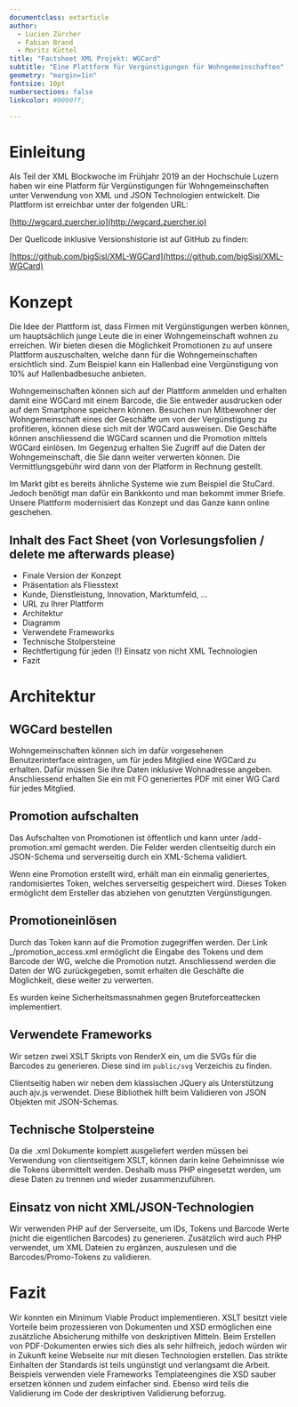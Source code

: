 ```yaml
---
documentclass: extarticle
author:
  - Lucien Zürcher
  - Fabian Brand
  - Moritz Küttel
title: "Factsheet XML Projekt: WGCard"
subtitle: "Eine Plattform für Vergünstigungen für Wohngemeinschaften"
geometry: "margin=1in"
fontsize: 10pt
numbersections: false
linkcolor: #0000ff;

---
```


# Einleitung

Als Teil der XML Blockwoche im Frühjahr 2019 an der Hochschule Luzern haben wir eine Platform für Vergünstigungen für Wohngemeinschaften unter Verwendung von XML und JSON Technologien entwickelt. Die Plattform ist erreichbar unter der folgenden URL:

[http://wgcard.zuercher.io](http://wgcard.zuercher.io)

Der Quellcode inklusive Versionshistorie ist auf GitHub zu finden:

[https://github.com/bigSisl/XML-WGCard](https://github.com/bigSisl/XML-WGCard)

# Konzept

Die Idee der Plattform ist, dass Firmen mit Vergünstigungen werben
können, um hauptsächlich junge Leute die in einer Wohngemeinschaft
wohnen zu erreichen. Wir bieten diesen die Möglichkeit Promotionen zu auf
unsere Plattform auszuschalten, welche dann für die Wohngemeinschaften
ersichtlich sind. Zum Beispiel kann ein Hallenbad eine
Vergünstigung von 10% auf Hallenbadbesuche anbieten.

Wohngemeinschaften können sich auf der Plattform anmelden und erhalten
damit eine WGCard mit einem Barcode, die Sie entweder ausdrucken
oder auf dem Smartphone speichern können. Besuchen nun Mitbewohner
der Wohngemeinschaft eines der Geschäfte um von der Vergünstigung zu
profitieren, können diese sich mit der WGCard ausweisen. Die Geschäfte
können anschliessend die WGCard scannen und die Promotion mittels WGCard
einlösen. Im Gegenzug erhalten Sie Zugriff auf die Daten der
Wohngemeinschaft, die Sie dann weiter verwerten können.
Die Vermittlungsgebühr wird dann von der Platform in Rechnung gestellt.

Im Markt gibt es bereits ähnliche Systeme wie zum Beispiel die
StuCard. Jedoch benötigt man dafür ein Bankkonto und man bekommt immer
Briefe. Unsere Plattform modernisiert das Konzept und das Ganze kann
online geschehen.

## Inhalt des Fact Sheet (von Vorlesungsfolien / delete me afterwards please)
 * Finale Version der Konzept
 * Präsentation als Fliesstext
 * Kunde, Dienstleistung, Innovation, Marktumfeld, ...
 * URL zu Ihrer Plattform
 * Architektur
 * Diagramm
 * Verwendete Frameworks
 * Technische Stolpersteine
 * Rechtfertigung für jeden (!) Einsatz von nicht XML Technologien
 * Fazit

# Architektur

## WGCard bestellen

Wohngemeinschaften können sich im dafür vorgesehenen Benutzerinterface eintragen, um für jedes Mitglied eine WGCard zu erhalten.
Dafür müssen Sie ihre Daten inklusive Wohnadresse angeben. Anschliessend erhalten Sie ein mit FO generiertes PDF mit einer WG Card für jedes Mitglied.


## Promotion aufschalten

Das Aufschalten von Promotionen ist öffentlich und
kann unter /add-promotion.xml gemacht werden. Die
Felder werden clientseitig durch ein JSON-Schema und
serverseitig durch ein XML-Schema validiert.

Wenn eine Promotion erstellt wird, erhält man ein einmalig generiertes,
randomisiertes Token, welches serverseitig gespeichert wird.
Dieses Token ermöglicht dem Ersteller das abziehen von genutzten Vergünstigungen.

## Promotioneinlösen

Durch das Token kann auf die Promotion zugegriffen werden.
Der Link _/promotion_access.xml ermöglicht die Eingabe des Tokens und dem
Barcode der WG, welche die Promotion nutzt. Anschliessend werden die
Daten der WG zurückgegeben, somit erhalten die Geschäfte die Möglichkeit, diese
weiter zu verwerten.

Es wurden keine Sicherheitsmassnahmen gegen Bruteforceattecken implementiert.

## Verwendete Frameworks

Wir setzen zwei XSLT Skripts von RenderX ein, um die SVGs für die Barcodes
zu generieren. Diese sind im `public/svg` Verzeichis zu finden.

Clientseitig haben wir neben dem klassischen JQuery als Unterstützung
auch ajv.js verwendet. Diese Bibliothek hilft beim Validieren von JSON
Objekten mit JSON-Schemas.


## Technische Stolpersteine

Da die .xml Dokumente komplett ausgeliefert werden müssen bei Verwendung von
clientseitigem XSLT, können darin keine Geheimnisse wie die Tokens übermittelt
werden. Deshalb muss PHP eingesetzt werden, um diese Daten zu trennen und wieder
zusammenzuführen.

## Einsatz von nicht XML/JSON-Technologien

Wir verwenden PHP auf der Serverseite, um IDs, Tokens und Barcode Werte (nicht
die eigentlichen Barcodes) zu generieren. Zusätzlich wird auch PHP verwendet, um
XML Dateien zu ergänzen, auszulesen und die Barcodes/Promo-Tokens zu validieren.

# Fazit

Wir konnten ein Minimum Viable Product implementieren. XSLT besitzt viele Vorteile
beim prozessieren von Dokumenten und XSD ermöglichen eine zusätzliche Absicherung
mithilfe von deskriptiven Mitteln. Beim Erstellen von PDF-Dokumenten erwies sich
dies als sehr hilfreich, jedoch würden wir in Zukunft keine Webseite nur mit diesen
Technologien erstellen. Das strikte Einhalten der Standards ist teils ungünstigt
und verlangsamt die Arbeit. Beispiels verwenden viele Frameworks Templateengines
die XSD sauber ersetzen können und zudem einfacher sind. Ebenso wird teils die
Validierung im Code der deskriptiven Validierung beforzug.
